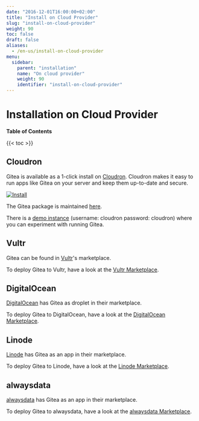 ```yaml
---
date: "2016-12-01T16:00:00+02:00"
title: "Install on Cloud Provider"
slug: "install-on-cloud-provider"
weight: 90
toc: false
draft: false
aliases:
  - /en-us/install-on-cloud-provider
menu:
  sidebar:
    parent: "installation"
    name: "On cloud provider"
    weight: 90
    identifier: "install-on-cloud-provider"
---
```


# Installation on Cloud Provider

**Table of Contents**

{{< toc >}}

## Cloudron

Gitea is available as a 1-click install on [Cloudron](https://cloudron.io).
Cloudron makes it easy to run apps like Gitea on your server and keep them up-to-date and secure.

[![Install](/cloudron.svg)](https://cloudron.io/button.html?app=io.gitea.cloudronapp)

The Gitea package is maintained [here](https://git.cloudron.io/cloudron/gitea-app).

There is a [demo instance](https://my.demo.cloudron.io) (username: cloudron password: cloudron) where
you can experiment with running Gitea.

## Vultr

Gitea can be found in [Vultr](https://www.vultr.com)'s marketplace.

To deploy Gitea to Vultr, have a look at the [Vultr Marketplace](https://www.vultr.com/marketplace/apps/gitea).

## DigitalOcean

[DigitalOcean](https://www.digitalocean.com) has Gitea as droplet in their marketplace.

To deploy Gitea to DigitalOcean, have a look at the [DigitalOcean Marketplace](https://marketplace.digitalocean.com/apps/gitea).

## Linode

[Linode](https://www.linode.com/) has Gitea as an app in their marketplace.

To deploy Gitea to Linode, have a look at the [Linode Marketplace](https://www.linode.com/marketplace/apps/linode/gitea/).

## alwaysdata

[alwaysdata](https://www.alwaysdata.com/) has Gitea as an app in their marketplace.

To deploy Gitea to alwaysdata, have a look at the [alwaysdata Marketplace](https://www.alwaysdata.com/en/marketplace/gitea/).
